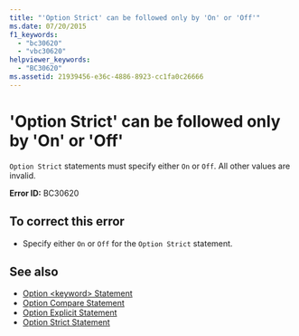 ```yaml
---
title: "'Option Strict' can be followed only by 'On' or 'Off'"
ms.date: 07/20/2015
f1_keywords: 
  - "bc30620"
  - "vbc30620"
helpviewer_keywords: 
  - "BC30620"
ms.assetid: 21939456-e36c-4886-8923-cc1fa0c26666
---
```

# 'Option Strict' can be followed only by 'On' or 'Off'
`Option Strict` statements must specify either `On` or `Off`. All other values are invalid.  
  
 **Error ID:** BC30620  
  
## To correct this error  
  
- Specify either `On` or `Off` for the `Option Strict` statement.  
  
## See also

- [Option \<keyword> Statement](../../visual-basic/language-reference/statements/option-keyword-statement.md)
- [Option Compare Statement](../../visual-basic/language-reference/statements/option-compare-statement.md)
- [Option Explicit Statement](../../visual-basic/language-reference/statements/option-explicit-statement.md)
- [Option Strict Statement](../../visual-basic/language-reference/statements/option-strict-statement.md)
